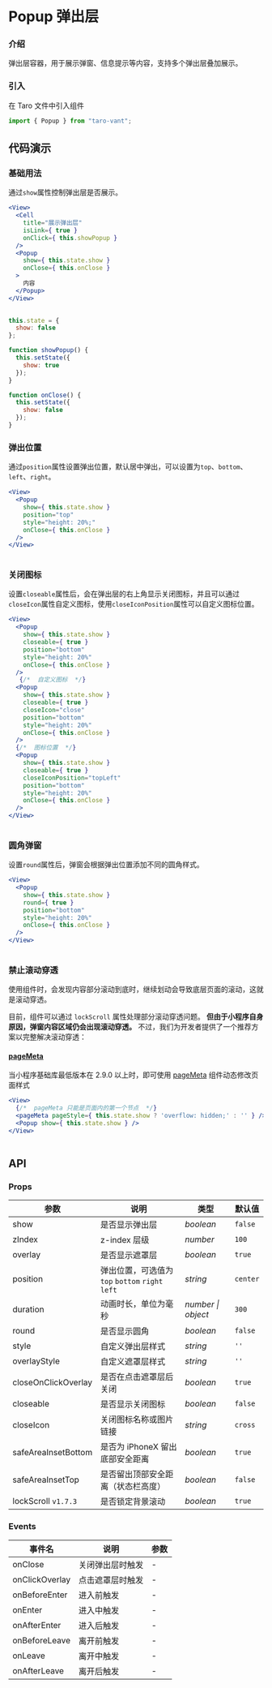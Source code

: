# Popup 弹出层

### 介绍

弹出层容器，用于展示弹窗、信息提示等内容，支持多个弹出层叠加展示。

### 引入

在 Taro 文件中引入组件

```js
import { Popup } from "taro-vant"; 
```

## 代码演示

### 基础用法

通过`show`属性控制弹出层是否展示。

```jsx
<View>
  <Cell
    title="展示弹出层"
    isLink={ true }
    onClick={ this.showPopup }
  />
  <Popup
    show={ this.state.show }
    onClose={ this.onClose }
  >
    内容
  </Popup>
</View>
 
```

```js
this.state = {
  show: false
};

function showPopup() {
  this.setState({
    show: true
  });
}

function onClose() {
  this.setState({
    show: false
  });
} 
```

### 弹出位置

通过`position`属性设置弹出位置，默认居中弹出，可以设置为`top`、`bottom`、`left`、`right`。

```jsx
<View>
  <Popup
    show={ this.state.show }
    position="top"
    style="height: 20%;"
    onClose={ this.onClose }
  />
</View>
 
```

### 关闭图标

设置`closeable`属性后，会在弹出层的右上角显示关闭图标，并且可以通过`closeIcon`属性自定义图标，使用`closeIconPosition`属性可以自定义图标位置。

```jsx
<View>
  <Popup
    show={ this.state.show }
    closeable={ true }
    position="bottom"
    style="height: 20%"
    onClose={ this.onClose }
  />
   {/*  自定义图标  */}
  <Popup
    show={ this.state.show }
    closeable={ true }
    closeIcon="close"
    position="bottom"
    style="height: 20%"
    onClose={ this.onClose }
  /> 
  {/*  图标位置  */}
  <Popup
    show={ this.state.show }
    closeable={ true }
    closeIconPosition="topLeft"
    position="bottom"
    style="height: 20%"
    onClose={ this.onClose }
  />
</View>
 
```

### 圆角弹窗

设置`round`属性后，弹窗会根据弹出位置添加不同的圆角样式。

```jsx
<View>
  <Popup
    show={ this.state.show }
    round={ true }
    position="bottom"
    style="height: 20%"
    onClose={ this.onClose }
  />
</View>
 
```

### 禁止滚动穿透

使用组件时，会发现内容部分滚动到底时，继续划动会导致底层页面的滚动，这就是滚动穿透。

目前，组件可以通过 `lockScroll` 属性处理部分滚动穿透问题。 **但由于小程序自身原因，弹窗内容区域仍会出现滚动穿透。** 不过，我们为开发者提供了一个推荐方案以完整解决滚动穿透：

#### [pageMeta](https://developers.weixin.qq.com/miniprogram/dev/component/pageMeta.html)

当小程序基础库最低版本在 2.9.0 以上时，即可使用 [pageMeta](https://developers.weixin.qq.com/miniprogram/dev/component/pageMeta.html) 组件动态修改页面样式

```jsx
<View>
  {/*  pageMeta 只能是页面内的第一个节点  */}
  <pageMeta pageStyle={ this.state.show ? 'overflow: hidden;' : '' } />
  <Popup show={ this.state.show } />
</View>
 
```

## API

### Props

|  参数  | 说明 | 类型 | 默认值 |
| --- | --- | --- | --- |
|  show  | 是否显示弹出层 | _boolean_ | `false` |
|  zIndex  | z-index 层级 | _number_ | `100` |
|  overlay  | 是否显示遮罩层 | _boolean_ | `true` |
|  position  | 弹出位置，可选值为 `top` `bottom` `right` `left` | _string_ | `center` |
|  duration  | 动画时长，单位为毫秒 | _number \| object_ | `300` |
|  round  | 是否显示圆角 | _boolean_ | `false` |
|  style  | 自定义弹出层样式 | _string_ | `''` |
|  overlayStyle  | 自定义遮罩层样式 | _string_ | `''` |
|  closeOnClickOverlay  | 是否在点击遮罩层后关闭 | _boolean_ | `true` |
|  closeable  | 是否显示关闭图标 | _boolean_ | `false` |
|  closeIcon  | 关闭图标名称或图片链接 | _string_ | `cross` |
|  safeAreaInsetBottom  | 是否为 iPhoneX 留出底部安全距离 | _boolean_ | `true` |
|  safeAreaInsetTop  | 是否留出顶部安全距离（状态栏高度） | _boolean_ | `false` |
|  lockScroll `v1.7.3`  | 是否锁定背景滚动 | _boolean_ | `true` |

### Events

|  事件名              | 说明             | 参数 |
| ------------------ | ---------------- | ---- |
|  onClose          | 关闭弹出层时触发 | -    |
|  onClickOverlay  | 点击遮罩层时触发 | -    |
|  onBeforeEnter   | 进入前触发       | -    |
|  onEnter          | 进入中触发       | -    |
|  onAfterEnter    | 进入后触发       | -    |
|  onBeforeLeave   | 离开前触发       | -    |
|  onLeave          | 离开中触发       | -    |
|  onAfterLeave    | 离开后触发       | -    |